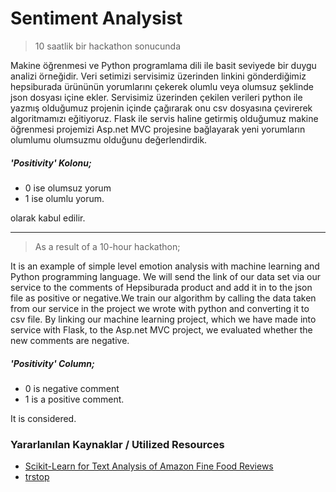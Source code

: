 # Sentiment Analysist

>10 saatlik bir hackathon sonucunda

Makine öğrenmesi ve Python programlama dili ile basit seviyede bir duygu analizi örneğidir.
Veri setimizi servisimiz üzerinden linkini gönderdiğimiz hepsiburada ürününün yorumlarını çekerek olumlu veya olumsuz şeklinde json dosyası içine ekler. Servisimiz üzerinden çekilen verileri python ile yazmış olduğumuz projenin içinde çağırarak onu csv dosyasına çevirerek algoritmamızı eğitiyoruz. Flask ile servis haline getirmiş olduğumuz makine öğrenmesi projemizi Asp.net MVC projesine bağlayarak yeni yorumların olumlumu olumsuzmu olduğunu değerlendirdik.

##### 'Positivity' Kolonu;
* 0 ise olumsuz yorum
* 1 ise olumlu yorum.

olarak kabul edilir.

---

>As a result of a 10-hour hackathon;

It is an example of simple level emotion analysis with machine learning and Python programming language.
We will send the link of our data set via our service to the comments of Hepsiburada product and add it in  to the json file as positive or negative.We train our algorithm by calling the data taken from our service in the project we wrote with python and converting it to csv file. By linking our machine learning project, which we have made into service with Flask, to the Asp.net MVC project, we evaluated whether the new comments are negative.

##### 'Positivity' Column;
* 0 is negative comment
* 1 is a positive comment.

It is considered.

### Yararlanılan Kaynaklar / Utilized Resources
 * [Scikit-Learn for Text Analysis of Amazon Fine Food Reviews](https://datascienceplus.com/scikit-learn-for-text-analysis-of-amazon-fine-food-reviews/)
 * [trstop](https://github.com/ahmetax/trstop)
